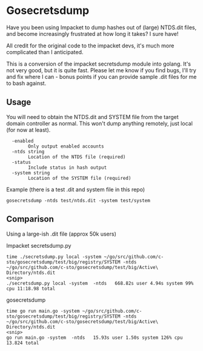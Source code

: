 # Gosecretsdump

Have you been using Impacket to dump hashes out of (large) NTDS.dit files, and become increasingly frustrated at how long it takes? I sure have!

All credit for the original code to the impacket devs, it's much more complicated than I anticipated.

This is a conversion of the impacket secretsdump module into golang. It's not very good, but it is quite fast. Please let me know if you find bugs, I'll try and fix where I can - bonus points if you can provide sample .dit files for me to bash against.

## Usage
You will need to obtain the NTDS.dit and SYSTEM file from the target domain controller as normal. This won't dump anything remotely, just local (for now at least).
```  
  -enabled
        Only output enabled accounts
  -ntds string
        Location of the NTDS file (required)
  -status
        Include status in hash output
  -system string
        Location of the SYSTEM file (required)
```

Example (there is a test .dit and system file in this repo)

`gosecretsdump -ntds test/ntds.dit -system test/system`

## Comparison
Using a large-ish .dit file (approx 50k users)

Impacket secretsdump.py
```
time ./secretsdump.py local -system ~/go/src/github.com/c-sto/gosecretsdump/test/big/registry/SYSTEM -ntds ~/go/src/github.com/c-sto/gosecretsdump/test/big/Active\ Directory/ntds.dit
<snip>
./secretsdump.py local -system  -ntds   668.82s user 4.94s system 99% cpu 11:18.98 total
```

gosecretsdump
```
time go run main.go -system ~/go/src/github.com/c-sto/gosecretsdump/test/big/registry/SYSTEM -ntds ~/go/src/github.com/c-sto/gosecretsdump/test/big/Active\ Directory/ntds.dit
<snip>
go run main.go -system  -ntds   15.93s user 1.50s system 126% cpu 13.824 total
```